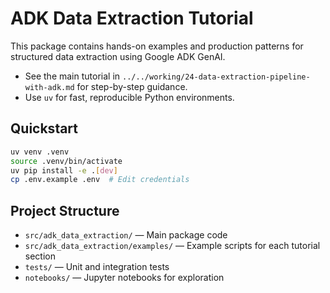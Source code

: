 # ADK Data Extraction Tutorial

This package contains hands-on examples and production patterns for structured data extraction using Google ADK GenAI.

- See the main tutorial in `../../working/24-data-extraction-pipeline-with-adk.md` for step-by-step guidance.
- Use `uv` for fast, reproducible Python environments.

## Quickstart

```sh
uv venv .venv
source .venv/bin/activate
uv pip install -e .[dev]
cp .env.example .env  # Edit credentials
```

## Project Structure

- `src/adk_data_extraction/` — Main package code
- `src/adk_data_extraction/examples/` — Example scripts for each tutorial section
- `tests/` — Unit and integration tests
- `notebooks/` — Jupyter notebooks for exploration
